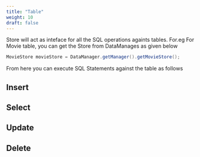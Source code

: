 ```yaml
---
title: "Table"
weight: 10
draft: false
---
```


Store will act as inteface for all the SQL operations againts tables. For.eg For Movie table, you can get the Store from DataManages as given below

```java
MovieStore movieStore = DataManager.getManager().getMovieStore();
```

From here you can execute SQL Statements against the table as follows

## Insert

## Select

## Update

## Delete


